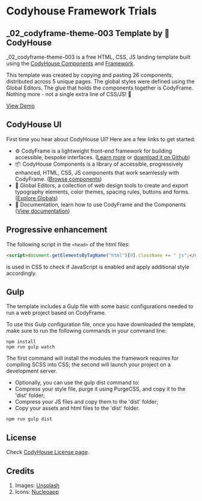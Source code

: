 # Codyhouse Framework Trials

## _02_codyframe-theme-003 Template by 🐞 CodyHouse

_02_codyframe-theme-003 is a free HTML, CSS, JS landing template built using the [CodyHouse Components](https://codyhouse.co/ds/components) and [Framework](https://codyhouse.co/ds/get-started).

This template was created by copying and pasting 26 components, distributed across 5 unique pages. The global styles were defined using the Global Editors. The glue that holds the components together is CodyFrame. Nothing more - not a single extra line of CSS/JS! 🙌

[View Demo](https://therkut.github.io/_02_codyframe-theme-003)


## CodyHouse UI
First time you hear about CodyHouse UI? Here are a few links to get started:

- ⚙️ CodyFrame is a lightweight front-end framework for building accessible, bespoke interfaces. ([Learn more](https://codyhouse.co/ds/docs/framework) or [download it on Github](https://github.com/CodyHouse/codyhouse-framework))
- 📦 CodyHouse Components is a library of accessible, progressively enhanced, HTML, CSS, JS components that work seamlessly with CodyFrame. ([Browse components](https://codyhouse.co/ds/components))
- 🚀 Global Editors, a collection of web design tools to create and export typography elements, color themes, spacing rules, buttons and forms. ([Explore Globals](https://codyhouse.co/ds/globals))
- 📝 Documentation, learn how to use CodyFrame and the Components ([View documentation](https://codyhouse.co/ds/get-started))

## Progressive enhancement
The following script in the `<head>` of the html files:

```html
<script>document.getElementsByTagName("html")[0].className += " js";</script>
```

is used in CSS to check if JavaScript is enabled and apply additional style accordingly.

## Gulp
The template includes a Gulp file with some basic configurations needed to run a web project based on CodyFrame.

To use this Gulp configuration file, once you have downloaded the template, make sure to run the following commands in your command line:

```
npm install
npm run gulp watch
```

The first command will install the modules the framework requires for compiling SCSS into CSS; the second will launch your project on a development server.


- Optionally, you can use the gulp dist command to:
 - Compress your style file, purge it using PurgeCSS, and copy it to the 'dist' folder;
 - Compress your JS files and copy them to the 'dist' folder;
 - Copy your assets and html files to the 'dist' folder.

```
npm run gulp dist
```

## License
Check [CodyHouse License page](https://codyhouse.co/license#templates).

## Credits
1. Images: [Unsplash](https://unsplash.com/)
2. Icons: [Nucleoapp](https://nucleoapp.com/)

